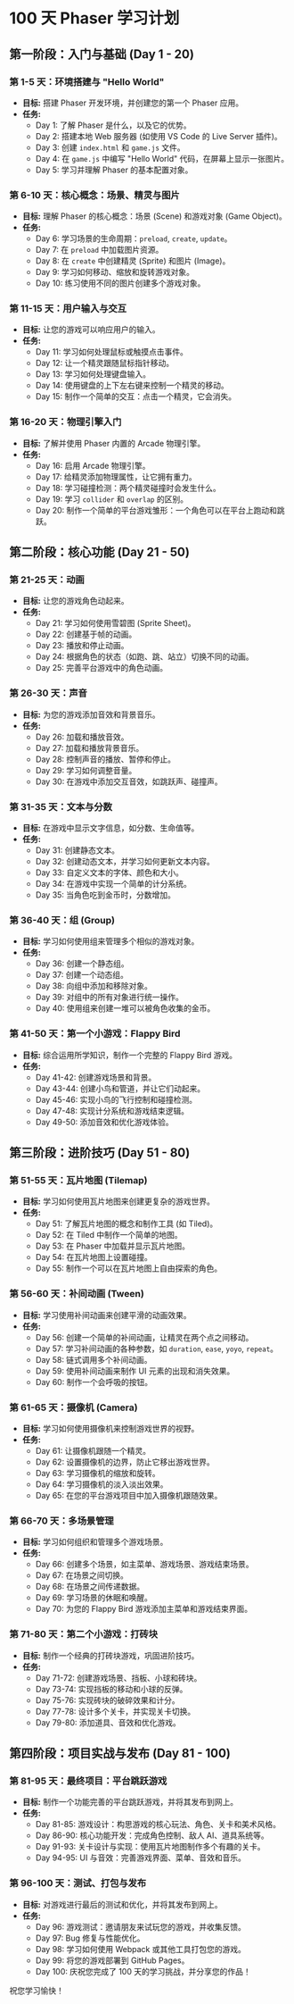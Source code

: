 # 100 天 Phaser 学习计划

## 第一阶段：入门与基础 (Day 1 - 20)

### 第 1-5 天：环境搭建与 "Hello World"
*   **目标:** 搭建 Phaser 开发环境，并创建您的第一个 Phaser 应用。
*   **任务:**
    *   Day 1: 了解 Phaser 是什么，以及它的优势。
    *   Day 2: 搭建本地 Web 服务器 (如使用 VS Code 的 Live Server 插件)。
    *   Day 3: 创建 `index.html` 和 `game.js` 文件。
    *   Day 4: 在 `game.js` 中编写 "Hello World" 代码，在屏幕上显示一张图片。
    *   Day 5: 学习并理解 Phaser 的基本配置对象。

### 第 6-10 天：核心概念：场景、精灵与图片
*   **目标:** 理解 Phaser 的核心概念：场景 (Scene) 和游戏对象 (Game Object)。
*   **任务:**
    *   Day 6: 学习场景的生命周期：`preload`, `create`, `update`。
    *   Day 7: 在 `preload` 中加载图片资源。
    *   Day 8: 在 `create` 中创建精灵 (Sprite) 和图片 (Image)。
    *   Day 9: 学习如何移动、缩放和旋转游戏对象。
    *   Day 10: 练习使用不同的图片创建多个游戏对象。

### 第 11-15 天：用户输入与交互
*   **目标:** 让您的游戏可以响应用户的输入。
*   **任务:**
    *   Day 11: 学习如何处理鼠标或触摸点击事件。
    *   Day 12: 让一个精灵跟随鼠标指针移动。
    *   Day 13: 学习如何处理键盘输入。
    *   Day 14: 使用键盘的上下左右键来控制一个精灵的移动。
    *   Day 15: 制作一个简单的交互：点击一个精灵，它会消失。

### 第 16-20 天：物理引擎入门
*   **目标:** 了解并使用 Phaser 内置的 Arcade 物理引擎。
*   **任务:**
    *   Day 16: 启用 Arcade 物理引擎。
    *   Day 17: 给精灵添加物理属性，让它拥有重力。
    *   Day 18: 学习碰撞检测：两个精灵碰撞时会发生什么。
    *   Day 19: 学习 `collider` 和 `overlap` 的区别。
    *   Day 20: 制作一个简单的平台游戏雏形：一个角色可以在平台上跑动和跳跃。

## 第二阶段：核心功能 (Day 21 - 50)

### 第 21-25 天：动画
*   **目标:** 让您的游戏角色动起来。
*   **任务:**
    *   Day 21: 学习如何使用雪碧图 (Sprite Sheet)。
    *   Day 22: 创建基于帧的动画。
    *   Day 23: 播放和停止动画。
    *   Day 24: 根据角色的状态（如跑、跳、站立）切换不同的动画。
    *   Day 25: 完善平台游戏中的角色动画。

### 第 26-30 天：声音
*   **目标:** 为您的游戏添加音效和背景音乐。
*   **任务:**
    *   Day 26: 加载和播放音效。
    *   Day 27: 加载和播放背景音乐。
    *   Day 28: 控制声音的播放、暂停和停止。
    *   Day 29: 学习如何调整音量。
    *   Day 30: 在游戏中添加交互音效，如跳跃声、碰撞声。

### 第 31-35 天：文本与分数
*   **目标:** 在游戏中显示文字信息，如分数、生命值等。
*   **任务:**
    *   Day 31: 创建静态文本。
    *   Day 32: 创建动态文本，并学习如何更新文本内容。
    *   Day 33: 自定义文本的字体、颜色和大小。
    *   Day 34: 在游戏中实现一个简单的计分系统。
    *   Day 35: 当角色吃到金币时，分数增加。

### 第 36-40 天：组 (Group)
*   **目标:** 学习如何使用组来管理多个相似的游戏对象。
*   **任务:**
    *   Day 36: 创建一个静态组。
    *   Day 37: 创建一个动态组。
    *   Day 38: 向组中添加和移除对象。
    *   Day 39: 对组中的所有对象进行统一操作。
    *   Day 40: 使用组来创建一堆可以被角色收集的金币。

### 第 41-50 天：第一个小游戏：Flappy Bird
*   **目标:** 综合运用所学知识，制作一个完整的 Flappy Bird 游戏。
*   **任务:**
    *   Day 41-42: 创建游戏场景和背景。
    *   Day 43-44: 创建小鸟和管道，并让它们动起来。
    *   Day 45-46: 实现小鸟的飞行控制和碰撞检测。
    *   Day 47-48: 实现计分系统和游戏结束逻辑。
    *   Day 49-50: 添加音效和优化游戏体验。

## 第三阶段：进阶技巧 (Day 51 - 80)

### 第 51-55 天：瓦片地图 (Tilemap)
*   **目标:** 学习如何使用瓦片地图来创建更复杂的游戏世界。
*   **任务:**
    *   Day 51: 了解瓦片地图的概念和制作工具 (如 Tiled)。
    *   Day 52: 在 Tiled 中制作一个简单的地图。
    *   Day 53: 在 Phaser 中加载并显示瓦片地图。
    *   Day 54: 在瓦片地图上设置碰撞。
    *   Day 55: 制作一个可以在瓦片地图上自由探索的角色。

### 第 56-60 天：补间动画 (Tween)
*   **目标:** 学习使用补间动画来创建平滑的动画效果。
*   **任务:**
    *   Day 56: 创建一个简单的补间动画，让精灵在两个点之间移动。
    *   Day 57: 学习补间动画的各种参数，如 `duration`, `ease`, `yoyo`, `repeat`。
    *   Day 58: 链式调用多个补间动画。
    *   Day 59: 使用补间动画来制作 UI 元素的出现和消失效果。
    *   Day 60: 制作一个会呼吸的按钮。

### 第 61-65 天：摄像机 (Camera)
*   **目标:** 学习如何使用摄像机来控制游戏世界的视野。
*   **任务:**
    *   Day 61: 让摄像机跟随一个精灵。
    *   Day 62: 设置摄像机的边界，防止它移出游戏世界。
    *   Day 63: 学习摄像机的缩放和旋转。
    *   Day 64: 学习摄像机的淡入淡出效果。
    *   Day 65: 在您的平台游戏项目中加入摄像机跟随效果。

### 第 66-70 天：多场景管理
*   **目标:** 学习如何组织和管理多个游戏场景。
*   **任务:**
    *   Day 66: 创建多个场景，如主菜单、游戏场景、游戏结束场景。
    *   Day 67: 在场景之间切换。
    *   Day 68: 在场景之间传递数据。
    *   Day 69: 学习场景的休眠和唤醒。
    *   Day 70: 为您的 Flappy Bird 游戏添加主菜单和游戏结束界面。

### 第 71-80 天：第二个小游戏：打砖块
*   **目标:** 制作一个经典的打砖块游戏，巩固进阶技巧。
*   **任务:**
    *   Day 71-72: 创建游戏场景、挡板、小球和砖块。
    *   Day 73-74: 实现挡板的移动和小球的反弹。
    *   Day 75-76: 实现砖块的破碎效果和计分。
    *   Day 77-78: 设计多个关卡，并实现关卡切换。
    *   Day 79-80: 添加道具、音效和优化游戏。

## 第四阶段：项目实战与发布 (Day 81 - 100)

### 第 81-95 天：最终项目：平台跳跃游戏
*   **目标:** 制作一个功能完善的平台跳跃游戏，并将其发布到网上。
*   **任务:**
    *   Day 81-85: 游戏设计：构思游戏的核心玩法、角色、关卡和美术风格。
    *   Day 86-90: 核心功能开发：完成角色控制、敌人 AI、道具系统等。
    *   Day 91-93: 关卡设计与实现：使用瓦片地图制作多个有趣的关卡。
    *   Day 94-95: UI 与音效：完善游戏界面、菜单、音效和音乐。

### 第 96-100 天：测试、打包与发布
*   **目标:** 对游戏进行最后的测试和优化，并将其发布到网上。
*   **任务:**
    *   Day 96: 游戏测试：邀请朋友来试玩您的游戏，并收集反馈。
    *   Day 97: Bug 修复与性能优化。
    *   Day 98: 学习如何使用 Webpack 或其他工具打包您的游戏。
    *   Day 99: 将您的游戏部署到 GitHub Pages。
    *   Day 100: 庆祝您完成了 100 天的学习挑战，并分享您的作品！

祝您学习愉快！